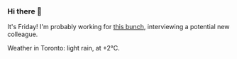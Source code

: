### Hi there :wave:

It's Friday! I'm probably working for [this bunch](https://github.com/kohofinancial), interviewing a potential new colleague.

Weather in Toronto: light rain, at +2°C.
